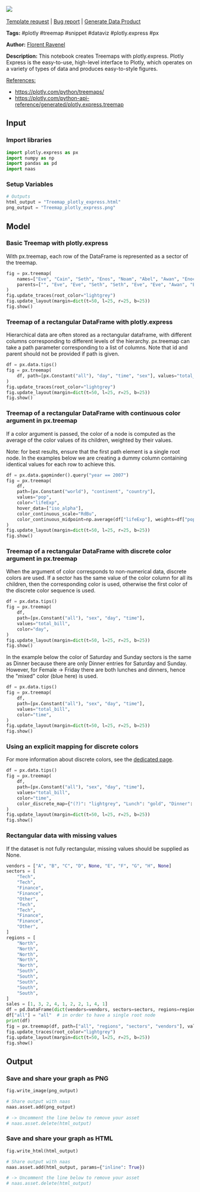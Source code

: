 <a href="https://app.naas.ai/user-redirect/naas/downloader?url=https://raw.githubusercontent.com/jupyter-naas/awesome-notebooks/master/Plotly/Plotly_Create_Treemaps_with_plotly.express.ipynb" target="_parent"><img src="https://naasai-public.s3.eu-west-3.amazonaws.com/open_in_naas.svg"/></a><br><br><a href="https://github.com/jupyter-naas/awesome-notebooks/issues/new?assignees=&labels=&template=template-request.md&title=Tool+-+Action+of+the+notebook+">Template request</a> | <a href="https://github.com/jupyter-naas/awesome-notebooks/issues/new?assignees=&labels=bug&template=bug_report.md&title=Plotly+-+Create+Treemaps+with+plotly.express:+Error+short+description">Bug report</a> | <a href="https://app.naas.ai/user-redirect/naas/downloader?url=https://raw.githubusercontent.com/jupyter-naas/awesome-notebooks/master/Naas/Naas_Start_data_product.ipynb" target="_parent">Generate Data Product</a>

**Tags:** #plotly #treemap #snippet #dataviz #plotly.express #px

**Author:** [Florent Ravenel](https://www.linkedin.com/in/florent-ravenel/)

**Description:** This notebook creates Treemaps with plotly.express. Plotly Express is the easy-to-use, high-level interface to Plotly, which operates on a variety of types of data and produces easy-to-style figures.

<u>References:</u>
- https://plotly.com/python/treemaps/
- https://plotly.com/python-api-reference/generated/plotly.express.treemap

## Input

### Import libraries


```python
import plotly.express as px
import numpy as np
import pandas as pd
import naas
```

### Setup Variables


```python
# Outputs
html_output = "Treemap_plotly_express.html"
png_output = "Treemap_plotly_express.png"
```

## Model

### Basic Treemap with plotly.express
With px.treemap, each row of the DataFrame is represented as a sector of the treemap.


```python
fig = px.treemap(
    names=["Eve", "Cain", "Seth", "Enos", "Noam", "Abel", "Awan", "Enoch", "Azura"],
    parents=["", "Eve", "Eve", "Seth", "Seth", "Eve", "Eve", "Awan", "Eve"],
)
fig.update_traces(root_color="lightgrey")
fig.update_layout(margin=dict(t=50, l=25, r=25, b=25))
fig.show()
```

### Treemap of a rectangular DataFrame with plotly.express
Hierarchical data are often stored as a rectangular dataframe, with different columns corresponding to different levels of the hierarchy. px.treemap can take a path parameter corresponding to a list of columns. Note that id and parent should not be provided if path is given.


```python
df = px.data.tips()
fig = px.treemap(
    df, path=[px.Constant("all"), "day", "time", "sex"], values="total_bill"
)
fig.update_traces(root_color="lightgrey")
fig.update_layout(margin=dict(t=50, l=25, r=25, b=25))
fig.show()
```

### Treemap of a rectangular DataFrame with continuous color argument in px.treemap
If a color argument is passed, the color of a node is computed as the average of the color values of its children, weighted by their values.

Note: for best results, ensure that the first path element is a single root node. In the examples below we are creating a dummy column containing identical values for each row to achieve this.


```python
df = px.data.gapminder().query("year == 2007")
fig = px.treemap(
    df,
    path=[px.Constant("world"), "continent", "country"],
    values="pop",
    color="lifeExp",
    hover_data=["iso_alpha"],
    color_continuous_scale="RdBu",
    color_continuous_midpoint=np.average(df["lifeExp"], weights=df["pop"]),
)
fig.update_layout(margin=dict(t=50, l=25, r=25, b=25))
fig.show()
```

### Treemap of a rectangular DataFrame with discrete color argument in px.treemap
When the argument of color corresponds to non-numerical data, discrete colors are used. If a sector has the same value of the color column for all its children, then the corresponding color is used, otherwise the first color of the discrete color sequence is used.


```python
df = px.data.tips()
fig = px.treemap(
    df,
    path=[px.Constant("all"), "sex", "day", "time"],
    values="total_bill",
    color="day",
)
fig.update_layout(margin=dict(t=50, l=25, r=25, b=25))
fig.show()
```

In the example below the color of Saturday and Sunday sectors is the same as Dinner because there are only Dinner entries for Saturday and Sunday. However, for Female -> Friday there are both lunches and dinners, hence the "mixed" color (blue here) is used.


```python
df = px.data.tips()
fig = px.treemap(
    df,
    path=[px.Constant("all"), "sex", "day", "time"],
    values="total_bill",
    color="time",
)
fig.update_layout(margin=dict(t=50, l=25, r=25, b=25))
fig.show()
```

### Using an explicit mapping for discrete colors
For more information about discrete colors, see the [dedicated page](https://plotly.com/python/discrete-color/).


```python
df = px.data.tips()
fig = px.treemap(
    df,
    path=[px.Constant("all"), "sex", "day", "time"],
    values="total_bill",
    color="time",
    color_discrete_map={"(?)": "lightgrey", "Lunch": "gold", "Dinner": "darkblue"},
)
fig.update_layout(margin=dict(t=50, l=25, r=25, b=25))
fig.show()
```

### Rectangular data with missing values
If the dataset is not fully rectangular, missing values should be supplied as None.


```python
vendors = ["A", "B", "C", "D", None, "E", "F", "G", "H", None]
sectors = [
    "Tech",
    "Tech",
    "Finance",
    "Finance",
    "Other",
    "Tech",
    "Tech",
    "Finance",
    "Finance",
    "Other",
]
regions = [
    "North",
    "North",
    "North",
    "North",
    "North",
    "South",
    "South",
    "South",
    "South",
    "South",
]
sales = [1, 3, 2, 4, 1, 2, 2, 1, 4, 1]
df = pd.DataFrame(dict(vendors=vendors, sectors=sectors, regions=regions, sales=sales))
df["all"] = "all"  # in order to have a single root node
print(df)
fig = px.treemap(df, path=["all", "regions", "sectors", "vendors"], values="sales")
fig.update_traces(root_color="lightgrey")
fig.update_layout(margin=dict(t=50, l=25, r=25, b=25))
fig.show()
```

## Output

### Save and share your graph as PNG


```python
fig.write_image(png_output)

# Share output with naas
naas.asset.add(png_output)

# -> Uncomment the line below to remove your asset
# naas.asset.delete(html_output)
```

### Save and share your graph as HTML


```python
fig.write_html(html_output)

# Share output with naas
naas.asset.add(html_output, params={"inline": True})

# -> Uncomment the line below to remove your asset
# naas.asset.delete(html_output)
```
